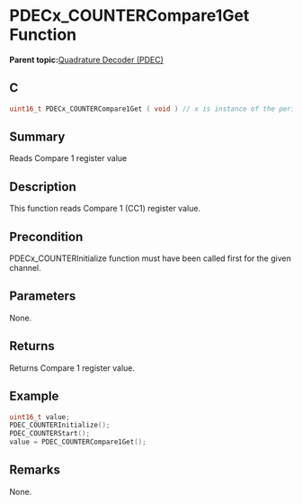 # PDECx\_COUNTERCompare1Get Function

**Parent topic:**[Quadrature Decoder \(PDEC\)](GUID-6A3DDAF4-F27F-43B4-915E-750B2707BF64.md)

## C

```c
uint16_t PDECx_COUNTERCompare1Get ( void ) // x is instance of the peripheral and it is applicable only for devices having multiple instances of the peripheral.
```

## Summary

Reads Compare 1 register value

## Description

This function reads Compare 1 \(CC1\) register value.

## Precondition

PDECx\_COUNTERInitialize function must have been called first for the given channel.

## Parameters

None.

## Returns

Returns Compare 1 register value.

## Example

```c
uint16_t value;
PDEC_COUNTERInitialize();
PDEC_COUNTERStart();
value = PDEC_COUNTERCompare1Get();
```

## Remarks

None.

